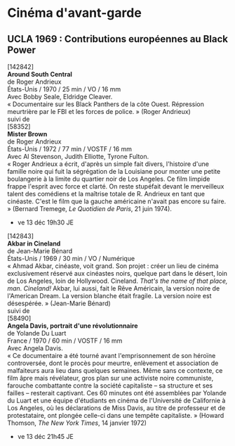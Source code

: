 # Cinéma d'avant-garde

## UCLA 1969 : Contributions européennes au Black Power

[142842]  
**Around South Central**  
de Roger Andrieux  
États-Unis / 1970 / 25 min / VO / 16 mm  
Avec Bobby Seale, Eldridge Cleaver.  
« Documentaire sur les Black Panthers de la côte Ouest. Répression meurtrière par le FBI et les forces de police. » (Roger Andrieux)  
suivi de  
[58352]  
**Mister Brown**  
de Roger Andrieux  
États-Unis / 1972 / 77 min / VOSTF / 16 mm  
Avec Al Stevenson, Judith Elliotte, Tyrone Fulton.  
« Roger Andrieux a écrit, d'après un simple fait divers, l'histoire d'une famille noire qui fuit la ségrégation de la Louisiane pour monter une petite boulangerie à la limite du quartier noir de Los Angeles. Ce film limpide frappe l'esprit avec force et clarté. On reste stupéfait devant le merveilleux talent des comédiens et la maîtrise totale de R. Andrieux en tant que cinéaste. C'est le film que la gauche américaine n'avait pas encore su faire. » (Bernard Tremege, _Le Quotidien de Paris_, 21 juin 1974).

- ve 13 déc 19h30 JE

[142843]  
**Akbar in Cineland**  
de Jean-Marie Bénard  
États-Unis / 1969 / 30 min / VO / Numérique  
« Ahmad Akbar, cinéaste, voit grand. Son projet : créer un lieu de cinéma exclusivement réservé aux cinéastes noirs, quelque part dans le désert, loin de Los Angeles, loin de Hollywood. Cineland. _That's the name of that place, man. Cineland!_ Akbar, lui aussi, fait le Rêve Américain, la version noire de l'American Dream. La version blanche était fragile. La version noire est désespérée. » (Jean-Marie Bénard)  
suivi de  
[58490]  
**Angela Davis, portrait d'une révolutionnaire**  
de Yolande Du Luart  
France / 1970 / 60 min / VOSTF / 16 mm  
Avec Angela Davis.  
« Ce documentaire a été tourné avant l'emprisonnement de son héroïne controversée, dont le procès pour meurtre, enlèvement et association de malfaiteurs aura lieu dans quelques semaines. Même sans ce contexte, ce film âpre mais révélateur, gros plan sur une activiste noire communiste, farouche combattante contre la société capitaliste – sa structure et ses failles – resterait captivant. Ces 60 minutes ont été assemblées par Yolande du Luart et une équipe d'étudiants en cinéma de l'Université de Californie à Los Angeles, où les déclarations de Miss Davis, au titre de professeur et de protestataire, ont plongée celle-ci dans une tempête capitaliste. » (Howard Thomson, _The New York Times_, 14 janvier 1972)

- ve 13 déc 21h45 JE

